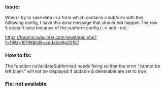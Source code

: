 ### Issue: 

When I try to save data in a form which contains a subform with this following config, I have this error message that should not happen.The row 5 doesn't exist because of the subform config (--> add : no).

https://forums.nubuilder.com/viewtopic.php?f=19&t=10198&hilit=addable#p20157

### How to fix: 

The function nuValidateSubforms() needs fixing so that the error "cannot be left blank" will not be displayed if addable & deleteable are set to true.

### Fix: not available
